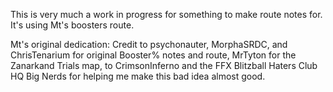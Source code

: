 
This is very much a work in progress for something to make route notes for. It's using Mt's boosters route.

Mt's original dedication:
Credit to psychonauter, MorphaSRDC, and ChrisTenarium for original Booster% notes and route, MrTyton for the Zanarkand Trials map, to CrimsonInferno and the FFX Blitzball Haters Club HQ Big Nerds for helping me make this bad idea almost good.
